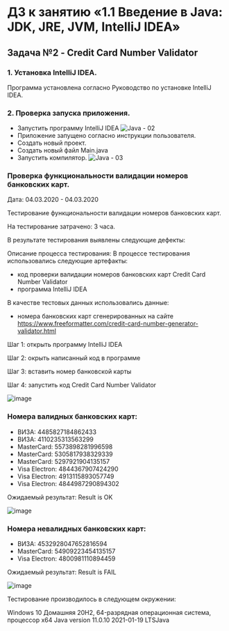 # ДЗ к занятию «1.1 Введение в Java: JDK, JRE, JVM, IntelliJ IDEA»
## Задача №2 - Credit Card Number Validator

### 1. Установка IntelliJ IDEA.
Программа установлена согласно Руководство по установке IntelliJ IDEA.

### 2. Проверка запуска приложения.
- Запустить программу IntelliJ IDEA
![Java - 02](https://user-images.githubusercontent.com/77262709/109905946-53cc7880-7ceb-11eb-90e1-ebca1a982008.png)
- Приложение запущено согласно инструкции пользователя.
- Создать новый проект.
- Создать новый файл Main.java
- Запустить компилятор.
![Java - 03](https://user-images.githubusercontent.com/77262709/109906546-6d21f480-7cec-11eb-93ce-3fc5b0be3d24.png)

### Проверка функциональности валидации номеров банковских карт.

Дата: 04.03.2020 - 04.03.2020

Тестирование функциональности валидации номеров банковских карт.

На тестирование затрачено: 3 часа.

В результате тестирования выявлены следующие дефекты:


Описание процесса тестирования:
В процессе тестирования использовались следующие артефакты:

- код проверки валидации номеров банковских карт Credit Card Number Validator
- программа IntelliJ IDEA

В качестве тестовых данных использовались данные:
- номера банковских карт сгенерированных на сайте https://www.freeformatter.com/credit-card-number-generator-validator.html

 Шаг 1: открыть программу IntelliJ IDEA
 
 Шаг 2: окрыть написанный код в программе
 
 Шаг 3: вставить номер банковской карты
 
 Шаг 4: запустить код Credit Card Number Validator
 
 ![image](https://user-images.githubusercontent.com/77262709/109939897-387a6100-7d1d-11eb-9280-62196e413e3f.png)

 ### Номера валидных банковских карт: 
 - ВИЗА: 4485827184862433
 - ВИЗА: 4110235313563299
 - MasterCard: 5573898281996598
 - MasterCard: 5305817938329339
 - MasterCard: 5297921904135157
 - Visa Electron: 4844367907424290
 - Visa Electron: 4913115893057749
 - Visa Electron: 4844987290894302
 
 Ожидаемый результат: Result is OK
 
 ![image](https://user-images.githubusercontent.com/77262709/109943548-0b2fb200-7d21-11eb-8dee-30ef97680d24.png)


 ### Номера невалидных банковских карт: 
 - ВИЗА: 4532928047652816594
 - MasterCard: 54909223454135157
 - Visa Electron: 4800981110894459
 
 Ожидаемый результат: Result is FAIL
 
 ![image](https://user-images.githubusercontent.com/77262709/109943389-dfacc780-7d20-11eb-970c-2fcc15ca4e66.png)

 Тестирование производилось в следующем окружении:

Windows 10 Домашняя 20H2, 64-разрядная операционная система, процессор x64
Java version 11.0.10 2021-01-19 LTSJava
